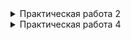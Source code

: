 <details>

<summary>Практическая работа 2</summary>

[Дизайн прототипа в Figma](https://www.figma.com/design/hY73ZyrKF9KoYpaykdu88j/Untitled?node-id=0-1&t=O40WnSFEhWgXtsyX-1)

### Скриншоты

| ![1](https://github.com/user-attachments/assets/fff50b7c-5255-418b-a5ed-f4220cf78dc0) | <img width="1440" alt="2" src="https://github.com/user-attachments/assets/5d60b67c-2fbd-4b37-a5be-9010d6121fa3"> |
|---|---|

| Создание | Вход | Гость |
|---|---|---|
| <img width="907" alt="create account" src="https://github.com/user-attachments/assets/3df99ed9-ff7a-4009-926a-005082c63c0e"> | <img width="907" alt="sign in" src="https://github.com/user-attachments/assets/69230623-d8c7-4dc6-ac1d-b04b1b35d59f"> | <img width="907" alt="guest" src="https://github.com/user-attachments/assets/ae628675-3429-4e89-9d79-2165587133cf"> |

</details>

<details>

<summary>Практическая работа 4</summary>

### Скриншоты

| Scroll 1 | Scroll 2 |
|---|---|
| ![photo_2024-11-17 02 23 29](https://github.com/user-attachments/assets/9eda2d96-f31f-4827-b9b0-e49d92a89932) | ![photo_2024-11-17 02 23 28](https://github.com/user-attachments/assets/8a14255e-e89b-485f-a0a8-942f4c89e111) |
| List | Recycler |
| ![photo_2024-11-17 02 23 27](https://github.com/user-attachments/assets/5461a840-73d6-4395-aa39-27f2ad98cddb) | ![photo_2024-11-17 02 23 25](https://github.com/user-attachments/assets/1587633d-db04-470c-8ad9-b4f7dfa4d27b) |

#### Контрольное задание 2 (Recipe Genius)


![RG1](https://github.com/user-attachments/assets/9029e503-5d7e-41eb-aa91-f82cff195810)

</details>
